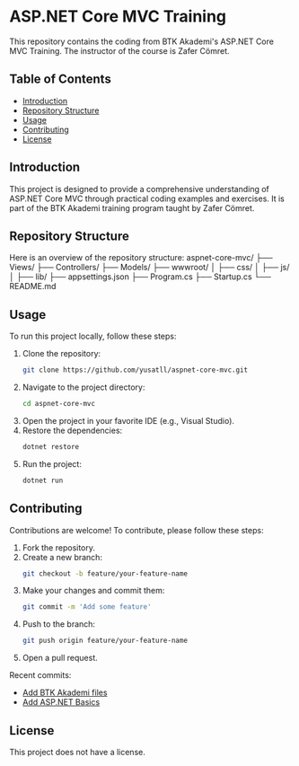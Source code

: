 # ASP.NET Core MVC Training

This repository contains the coding from BTK Akademi's ASP.NET Core MVC Training. The instructor of the course is Zafer Cömret.

## Table of Contents
- [Introduction](#introduction)
- [Repository Structure](#repository-structure)
- [Usage](#usage)
- [Contributing](#contributing)
- [License](#license)

## Introduction

This project is designed to provide a comprehensive understanding of ASP.NET Core MVC through practical coding examples and exercises. It is part of the BTK Akademi training program taught by Zafer Cömret.

## Repository Structure

Here is an overview of the repository structure:
aspnet-core-mvc/
├── Views/
├── Controllers/
├── Models/
├── wwwroot/
│ ├── css/
│ ├── js/
│ ├── lib/
├── appsettings.json
├── Program.cs
├── Startup.cs
└── README.md

## Usage

To run this project locally, follow these steps:

1. Clone the repository:
    ```sh
    git clone https://github.com/yusatll/aspnet-core-mvc.git
    ```
2. Navigate to the project directory:
    ```sh
    cd aspnet-core-mvc
    ```
3. Open the project in your favorite IDE (e.g., Visual Studio).
4. Restore the dependencies:
    ```sh
    dotnet restore
    ```
5. Run the project:
    ```sh
    dotnet run
    ```

## Contributing

Contributions are welcome! To contribute, please follow these steps:

1. Fork the repository.
2. Create a new branch:
    ```sh
    git checkout -b feature/your-feature-name
    ```
3. Make your changes and commit them:
    ```sh
    git commit -m 'Add some feature'
    ```
4. Push to the branch:
    ```sh
    git push origin feature/your-feature-name
    ```
5. Open a pull request.

Recent commits:
- [Add BTK Akademi files](https://github.com/yusatll/aspnet-core-mvc/commit/2db1781cdea561d4804c8275f7036c081ce95ac3)
- [Add ASP.NET Basics](https://github.com/yusatll/aspnet-core-mvc/commit/de4591a2fd0802117a4a2ba82d4857a2cbd5f968)

## License

This project does not have a license.
